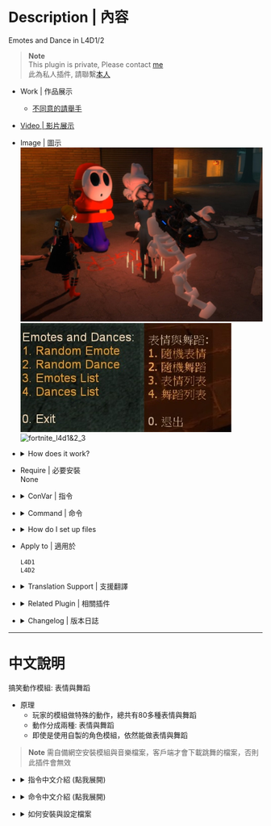 # Description | 內容
Emotes and Dance in L4D1/2

> __Note__ <br/>
This plugin is private, Please contact [me](https://github.com/fbef0102/Game-Private_Plugin#私人插件列表-private-plugins-list)<br/>
此為私人插件, 請聯繫[本人](https://github.com/fbef0102/Game-Private_Plugin#私人插件列表-private-plugins-list)

* Work | 作品展示
    * [不同意的請舉手](https://youtu.be/a3rbE3WV90g)

* [Video | 影片展示](https://youtu.be/iIDv53oFaJE)

* Image | 圖示
	<br/>![fortnite_l4d1&2_1](image/fortnite_l4d1&2_1.jpg)
	<br/>![fortnite_l4d1&2_2](image/fortnite_l4d1&2_2.jpg)
	<br/>![fortnite_l4d1&2_3](image/fortnite_l4d1&2_3.gif)

* <details><summary>How does it work?</summary>

	* Type ```!dance -> Enjoy```
	* You must prepare fastdl, otherwise players can not dance
</details>

* Require | 必要安裝
<br/>None

* <details><summary>ConVar | 指令</summary>

    * cfg/sourcemod/fortnite_l4d1&2.cfg
		```php
		// Enable/Disable sounds for emotes.
		sm_dances_sounds "1"

		// Cooldown for emotes in seconds. -1 or 0 = no cooldown.
		sm_dances_cooldown "3.0"

		// Sound volume for the emotes.
		sm_dances_soundvolume "1.0"

		// admin flag for emotes (empty for all players)
		sm_dances_admin_flag_menu ""

		// admin flag for dances (empty for all players)
		sm_dances_admin_flag_menu ""

		// Hide weapons when dancing
		sm_dances_hide_weapons "1"

		// Hide enemy players when dancing
		sm_dances_hide_enemies "0"

		// Teleport back to the exact position when he started to dance. (Some maps need this for teleport triggers)
		sm_dances_teleportonend "0"

		// Sets the playback speed of the animation. default (1.0)
		sm_dances_speed "0.80"

		// Player [1=Dance, 2=Emotes, 3=Random] when someone uses kit to heal him. (0=off)
		sm_dances_heal_dance "3"
		```
</details>

* <details><summary>Command | 命令</summary>
    
	* **Open Dance&Emote Menu**
		```php
		sm_dances
		sm_dance
		```

	* **Adm forces someone to dance, check source code to see Emote ID (Adm required: ADMFLAG_GENERIC)**
		```php
		sm_setdances <#userid|name> [Emote ID]
		sm_setdance <#userid|name> [Emote ID]
		```
</details>

* <details><summary>How do I set up files</summary>

	1. Preparation
		* Download all files(addons, materials, models, and sound).
		* Put them in your game server
    		* If L4D1, ```Left 4 Dead Dedicated Server\left4dead```
    		* If L4D2, ```Left 4 Dead 2 Dedicated Server\left4dead2```
		* Prepare your content-server for FastDL, if you don't know what "FastDL" is, please google it

	2. Setup server to work with downloadable content
		* ConVars in your cfg/server.cfg should be:
			* If you are L4D1
			```php
			sm_cvar sv_allowdownload "1"
			sm_cvar sv_downloadurl "http://your-content-server.com/game/left4dead/"
			```
			* If you are L4D2
			```php
			sm_cvar sv_allowdownload "1"
			sm_cvar sv_downloadurl "http://your-content-server.com/game/left4dead2"	
			```

	3. Uploading files to server.
		* Upload "models" and "sound" folder to content-server
			* If you are L4D1, ```your-content-server.com/game/left4dead/models/``` and ```your-content-server.com/game/left4dead/sound/```
			* If you are L4D2, ```your-content-server.com/game/left4dead2/models/``` and ```your-content-server.com/game/left4dead2/sound/```
		* Upload "models" and "sound" folder to game server.
    		* If you are L4D1, ```Left 4 Dead Dedicated Server\left4dead```
    		* If you are L4D2, ```Left 4 Dead 2 Dedicated Server\left4dead2```
		* Upload "models" and "sound" folder to your client's game folder (for test).
    		* If you are L4D1, ```left 4 dead\left4dead\models\``` and ```left 4 dead\left4dead\sound\```
    		* If you are L4D2, ```Left 4 Dead 2\left4dead2\models\``` and ```Left 4 Dead 2\left4dead2\sound\```

	4. Start the server and test
		* Join survivor and type !dance.
</details>

* Apply to | 適用於
	```
	L4D1
	L4D2
	```

* <details><summary>Translation Support | 支援翻譯</summary>

	```
	English
	繁體中文
	简体中文
	Spanish
	Turkish
	```
</details>

* <details><summary>Related Plugin | 相關插件</summary>

	1. [l4d_MusicMapStart](https://github.com/fbef0102/L4D1_2-Plugins/tree/master/l4d_MusicMapStart):Download and play custom music in game
		> 回合開始播放音樂，使用!music點歌系統，可播放自製的音樂
	2. [map-decals](https://github.com/fbef0102/L4D1_2-Plugins/tree/master/map-decals): Allows admins to place any decals into the map that are defined in the the config and save them permanently for each map
		> 允許管理員將任何塗鴉放置在配置中定義的地圖中，並為每個地圖永久保存它們
</details>

* <details><summary>Changelog | 版本日誌</summary>

    * v1.5.2 (2023-11-10)
		* Fixed crash when other plugins trying to call "CreateFakeClient"

    * v1.5.1 (2023-10-20)
	    * Ghost infected can not dance

    * v1.5.0 (2022-11-14)
	    * Player dances when someone uses kit to heal him
	    * fix translation error
	    * fix file error
		* Compatibility support for SourceMod 1.11. Fixed various warnings.
		* Combine L4D1 and L4D2 required files
		* Add convar to disable dance dounce and stop downloading sound files

    * v1.4.3
	    * [Original plugin by Kodua, Franc1sco franug, TheBO$$, Foxhound](https://forums.alliedmods.net/showpost.php?p=2712458&postcount=163)
</details>

- - - -
# 中文說明
搞笑動作模組: 表情與舞蹈

* 原理
    * 玩家的模組做特殊的動作，總共有80多種表情與舞蹈
	* 動作分成兩種: 表情與舞蹈
	* 即使是使用自製的角色模組，依然能做表情與舞蹈

> __Note__ 需自備網空安裝模組與音樂檔案，客戶端才會下載跳舞的檔案，否則此插件會無效

* <details><summary>指令中文介紹 (點我展開)</summary>

    * cfg/sourcemod/fortnite_l4d1&2.cfg
		```php
		// 0=關閉跳舞音樂, 1=啟動跳舞音樂
		sm_dances_sounds "1"

		// 再次跳舞的CD時間, -1或0 = 無CD.
		sm_dances_cooldown "3.0"

		// 跳舞音樂的音量 (1.0是最大了)
		sm_dances_soundvolume "1.0"

		// 擁有這些權限的玩家，才可以使用表情 (留白 = 任何人都能, -1: 無人)
		sm_dances_admin_flag_menu ""

		// 擁有這些權限的玩家，才可以使用跳舞 (留白 = 任何人都能, -1: 無人)
		sm_dances_admin_flag_menu ""

		// 為1時，跳舞時隱藏武器
		sm_dances_hide_weapons "1"

		//為1時，跳舞時隱藏敵人
		sm_dances_hide_enemies "0"

		// 為1時，跳舞完畢後回到原始的位置
		sm_dances_teleportonend "0"

		// 跳舞速度 (最大: 1.0)
		sm_dances_speed "0.80"

		// 玩家被治療時，開始跳舞 [1=跳舞, 2=做表情, 3=隨機] (0=關閉這項功能)
		sm_dances_heal_dance "3"
		```
</details>

* <details><summary>命令中文介紹 (點我展開)</summary>
    
	* **打開跳舞菜單**
		```php
		sm_dances
		sm_dance
		```

	* **管理員指定玩家強制跳舞 (權限: ADMFLAG_GENERIC)**
		```php
		sm_setdances <#userid|name> [Emote ID]
		sm_setdance <#userid|name> [Emote ID]
		```
</details>

* <details><summary>如何安裝與設定檔案</summary>

	1. 準備清單
		* 下載所有文件（插件和模組檔案與音樂）。
		* 將它們放入遊戲伺服器資料夾中
    		* 如果你是 L4D1，```Left 4 Dead Dedicated Server\left4dead```
    		* 如果你是 L4D2，```Left 4 Dead 2 Dedicated Server\left4dead2```
		* 準備你的網空並可以支援FastDL, 不知道什麼是FastDL請自行Google
		
	2. 設置伺服器以處理可下載的內容
		* 寫入以下內容到cfg/server.cfg
			* 如果你是 L4D1
			```php
			sm_cvar sv_allowdownload "1"
			sm_cvar sv_downloadurl "http://your-content-server.com/game/left4dead/"
			```
			* 如果你是 L4D2
			```php
			sm_cvar sv_allowdownload "1"
			sm_cvar sv_downloadurl "http://your-content-server.com/game/left4dead2"	
			```
		
	3. 上傳文件到伺服器。
		* 將"models" 和 "sound"資料夾上傳到網空伺服器
			* 如果你是 L4D1，```your-content-server.com/game/left4dead/models/``` 和 ```your-content-server.com/game/left4dead/sound/```
			* 如果你是 L4D2，```your-content-server.com/game/left4dead2/models/``` 和 ```your-content-server.com/game/left4dead2/sound/```
		* 將"models" 和 "sound"資料夾複製到您的遊戲伺服器資料夾上。
    		* 如果你是 L4D1，```Left 4 Dead Dedicated Server\left4dead\models\``` 和 ```Left 4 Dead Dedicated Server\left4dead\sound\```
    		* 如果你是 L4D2，```Left 4 Dead 2 Dedicated Server\left4dead2\models\``` 和 ```Left 4 Dead 2 Dedicated Server\left4dead\sound\```
		* 將"models" 和 "sound"資料夾上傳到您的遊戲資料夾（用於測試）。
    		* 如果你是 L4D1，```left 4 dead\left4dead\models\``` 和 ```left 4 dead\left4dead\sound\```
    		* 如果你是 L4D2，```Left 4 Dead 2\left4dead2\models\``` 和 ```Left 4 Dead 2\left4dead2\sound\```
		
	4. 啟動伺服器並測試
		* 加入倖存者並輸入!dance，測試跳舞是否有動作
</details>
